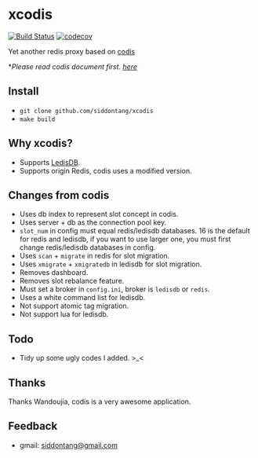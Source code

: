 # xcodis

[![Build Status](https://travis-ci.org/ledisdb/xcodis.svg?branch=develop)](https://travis-ci.org/siddontang/xcodis) [![codecov](https://codecov.io/gh/ledisdb/xcodis/branch/master/graph/badge.svg)](https://codecov.io/gh/ledisdb/xcodis)

Yet another redis proxy based on [codis](https://github.com/wandoulabs/codis)

**Please read codis document first. [here](https://github.com/wandoulabs/codis/blob/master/doc)*

## Install 

+ `git clone github.com/siddontang/xcodis`
+ `make build`

## Why xcodis?

+ Supports [LedisDB](https://github.com/ledisdb/ledisdb).
+ Supports origin Redis, codis uses a modified version.

## Changes from codis

+ Uses db index to represent slot concept in codis.
+ Uses server + db as the connection pool key.
+ `slot_num` in config must equal redis/ledisdb databases. 16 is the default for redis and ledisdb, if you want to use larger one, you must first change redis/ledisdb databases in config. 
+ Uses `scan` + `migrate` in redis for slot migration.
+ Uses `xmigrate` + `xmigratedb` in ledisdb for slot migration.
+ Removes dashboard. 
+ Removes slot rebalance feature.
+ Must set a broker in `config.ini`, broker is `ledisdb` or `redis`.
+ Uses a white command list for ledisdb.
+ Not support atomic tag migration.
+ Not support lua for ledisdb.

## Todo

+ Tidy up some ugly codes I added. >_<

## Thanks

Thanks Wandoujia, codis is a very awesome application.

## Feedback

+ gmail: siddontang@gmail.com
